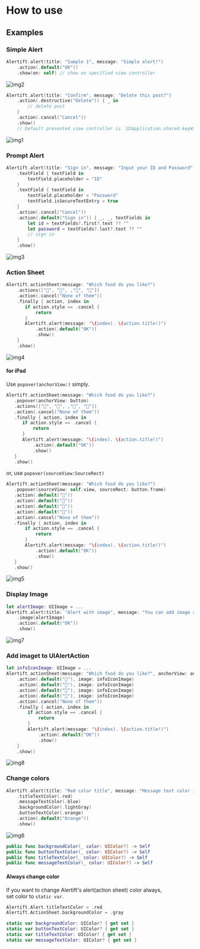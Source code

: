 # How to use
## Examples

### Simple Alert

```swift
Alertift.alert(title: "Sample 1", message: "Simple alert!")
    .action(.default("OK"))
    .show(on: self) // show on specified view controller
```

![img2](img2.png)


```swift
Alertift.alert(title: "Confirm", message: "Delete this post?")
    .action(.destructive("Delete")) { _ in
        // delete post
    }
    .action(.cancel("Cancel"))
    .show()
    // Default presented view controller is `UIApplication.shared.keyWindow?.rootViewController`
```

![img1](img1.png)


### Prompt Alert

```swift
Alertift.alert(title: "Sign in", message: "Input your ID and Password")
    .textField { textField in
        textField.placeholder = "ID"
    }
    .textField { textField in
        textField.placeholder = "Password"
        textField.isSecureTextEntry = true
    }
    .action(.cancel("Cancel"))
    .action(.default("Sign in")) { _, _, textFields in
        let id = textFields?.first?.text ?? ""
        let password = textFields?.last?.text ?? ""
        // sign in
    }
    .show()
```

![img3](img3.png)

### Action Sheet

```swift
Alertift.actionSheet(message: "Which food do you like?")
    .actions(["🍣", "🍎", ,"🍖", "🍅"])
    .action(.cancel("None of them"))
    .finally { action, index in
       if action.style == .cancel {
           return
       }
       Alertift.alert(message: "\(index). \(action.title!)")
           .action(.default("OK"))
           .show()
    }
    .show()
```

![img4](img4.png)

#### for iPad
Use `popover(anchorView:)` simply.

```swift
Alertift.actionSheet(message: "Which food do you like?")
   .popover(anchorView: button)
   .actions(["🍣", "🍎", ,"🍖", "🍅"])
   .action(.cancel("None of them"))
   .finally { action, index in
      if action.style == .cancel {
          return
      }
      Alertift.alert(message: "\(index). \(action.title!)")
          .action(.default("OK"))
          .show()
   }
   .show()
```

or, use `popover(sourceView:SourceRect)`

```swift
Alertift.actionSheet(message: "Which food do you like?")
   .popover(sourceView: self.view, sourceRect: button.frame)
   .action(.default("🍣"))
   .action(.default("🍎"))
   .action(.default("🍖"))
   .action(.default("🍅"))
   .action(.cancel("None of them"))
   .finally { action, index in
       if action.style == .cancel {
           return
       }
       Alertift.alert(message: "\(index). \(action.title!)")
           .action(.default("OK"))
           .show()
   }
   .show()
```


![img5](img5.png)

### Display Image

```swift
let alertImage: UIImage = ...
Alertift.alert(title: "Alert with image", message: "You can add image simpley. call `alertift.image()`")
    .image(alertImage)
    .action(.default("OK"))
    .show()
```

![img7](img7.png)

### Add imaget to UIAlertAction

```swift
let infoIconImage: UIImage = ...
Alertift.actionSheet(message: "Which food do you like?", anchorView: anchorView)
    .action(.default("🍣"), image: infoIconImage)
    .action(.default("🍎"), image: infoIconImage)
    .action(.default("🍖"), image: infoIconImage)
    .action(.default("🍅"), image: infoIconImage)
    .action(.cancel("None of them"))
    .finally { action, index in
        if action.style == .cancel {
            return
        }
        Alertift.alert(message: "\(index). \(action.title!)")
            .action(.default("OK"))
            .show()
    }
    .show()
```

![img8](img8.png)

### Change colors

```swift
Alertift.alert(title: "Red color title", message: "Message text color is blue")
    .titleTextColor(.red)
    .messageTextColor(.blue)
    .backgroundColor(.lightGray)
    .buttonTextColor(.orange)
    .action(.default("Orange"))
    .show()
```

![img6](img6.png)

```swift
public func backgroundColor(_ color: UIColor?) -> Self
public func buttonTextColor(_ color: UIColor?) -> Self
public func titleTextColor(_ color: UIColor?) -> Self
public func messageTextColor(_ color: UIColor?) -> Self
```

#### Always change color

If you want to change Alertift's alert(action sheet) color always,  
set color to `static var`.

```swift
Alertift.Alert.titleTextColor = .red
Alertift.ActionSheet.backgroundColor = .gray
```

```swift
static var backgroundColor: UIColor? { get set }
static var buttonTextColor: UIColor? { get set }
static var titleTextColor: UIColor? { get set }
static var messageTextColor: UIColor? { get set }
```
